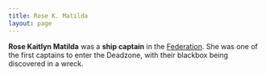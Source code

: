 ```yaml
---
title: Rose K. Matilda
layout: page
---
```


**Rose Kaitlyn Matilda** was a **ship captain** in the [Federation](/articles/factions/federation). She was one of the first captains to enter the Deadzone, with their blackbox being discovered in a wreck.
